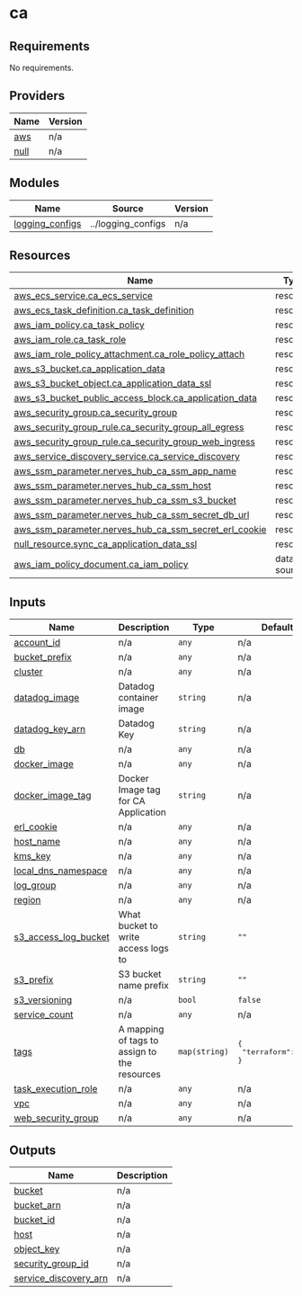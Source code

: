 # ca

<!-- BEGINNING OF PRE-COMMIT-TERRAFORM DOCS HOOK -->
## Requirements

No requirements.

## Providers

| Name | Version |
|------|---------|
| <a name="provider_aws"></a> [aws](#provider\_aws) | n/a |
| <a name="provider_null"></a> [null](#provider\_null) | n/a |

## Modules

| Name | Source | Version |
|------|--------|---------|
| <a name="module_logging_configs"></a> [logging\_configs](#module\_logging\_configs) | ../logging_configs | n/a |

## Resources

| Name | Type |
|------|------|
| [aws_ecs_service.ca_ecs_service](https://registry.terraform.io/providers/hashicorp/aws/latest/docs/resources/ecs_service) | resource |
| [aws_ecs_task_definition.ca_task_definition](https://registry.terraform.io/providers/hashicorp/aws/latest/docs/resources/ecs_task_definition) | resource |
| [aws_iam_policy.ca_task_policy](https://registry.terraform.io/providers/hashicorp/aws/latest/docs/resources/iam_policy) | resource |
| [aws_iam_role.ca_task_role](https://registry.terraform.io/providers/hashicorp/aws/latest/docs/resources/iam_role) | resource |
| [aws_iam_role_policy_attachment.ca_role_policy_attach](https://registry.terraform.io/providers/hashicorp/aws/latest/docs/resources/iam_role_policy_attachment) | resource |
| [aws_s3_bucket.ca_application_data](https://registry.terraform.io/providers/hashicorp/aws/latest/docs/resources/s3_bucket) | resource |
| [aws_s3_bucket_object.ca_application_data_ssl](https://registry.terraform.io/providers/hashicorp/aws/latest/docs/resources/s3_bucket_object) | resource |
| [aws_s3_bucket_public_access_block.ca_application_data](https://registry.terraform.io/providers/hashicorp/aws/latest/docs/resources/s3_bucket_public_access_block) | resource |
| [aws_security_group.ca_security_group](https://registry.terraform.io/providers/hashicorp/aws/latest/docs/resources/security_group) | resource |
| [aws_security_group_rule.ca_security_group_all_egress](https://registry.terraform.io/providers/hashicorp/aws/latest/docs/resources/security_group_rule) | resource |
| [aws_security_group_rule.ca_security_group_web_ingress](https://registry.terraform.io/providers/hashicorp/aws/latest/docs/resources/security_group_rule) | resource |
| [aws_service_discovery_service.ca_service_discovery](https://registry.terraform.io/providers/hashicorp/aws/latest/docs/resources/service_discovery_service) | resource |
| [aws_ssm_parameter.nerves_hub_ca_ssm_app_name](https://registry.terraform.io/providers/hashicorp/aws/latest/docs/resources/ssm_parameter) | resource |
| [aws_ssm_parameter.nerves_hub_ca_ssm_host](https://registry.terraform.io/providers/hashicorp/aws/latest/docs/resources/ssm_parameter) | resource |
| [aws_ssm_parameter.nerves_hub_ca_ssm_s3_bucket](https://registry.terraform.io/providers/hashicorp/aws/latest/docs/resources/ssm_parameter) | resource |
| [aws_ssm_parameter.nerves_hub_ca_ssm_secret_db_url](https://registry.terraform.io/providers/hashicorp/aws/latest/docs/resources/ssm_parameter) | resource |
| [aws_ssm_parameter.nerves_hub_ca_ssm_secret_erl_cookie](https://registry.terraform.io/providers/hashicorp/aws/latest/docs/resources/ssm_parameter) | resource |
| [null_resource.sync_ca_application_data_ssl](https://registry.terraform.io/providers/hashicorp/null/latest/docs/resources/resource) | resource |
| [aws_iam_policy_document.ca_iam_policy](https://registry.terraform.io/providers/hashicorp/aws/latest/docs/data-sources/iam_policy_document) | data source |

## Inputs

| Name | Description | Type | Default | Required |
|------|-------------|------|---------|:--------:|
| <a name="input_account_id"></a> [account\_id](#input\_account\_id) | n/a | `any` | n/a | yes |
| <a name="input_bucket_prefix"></a> [bucket\_prefix](#input\_bucket\_prefix) | n/a | `any` | n/a | yes |
| <a name="input_cluster"></a> [cluster](#input\_cluster) | n/a | `any` | n/a | yes |
| <a name="input_datadog_image"></a> [datadog\_image](#input\_datadog\_image) | Datadog container image | `string` | n/a | yes |
| <a name="input_datadog_key_arn"></a> [datadog\_key\_arn](#input\_datadog\_key\_arn) | Datadog Key | `string` | n/a | yes |
| <a name="input_db"></a> [db](#input\_db) | n/a | `any` | n/a | yes |
| <a name="input_docker_image"></a> [docker\_image](#input\_docker\_image) | n/a | `any` | n/a | yes |
| <a name="input_docker_image_tag"></a> [docker\_image\_tag](#input\_docker\_image\_tag) | Docker Image tag for CA Application | `string` | n/a | yes |
| <a name="input_erl_cookie"></a> [erl\_cookie](#input\_erl\_cookie) | n/a | `any` | n/a | yes |
| <a name="input_host_name"></a> [host\_name](#input\_host\_name) | n/a | `any` | n/a | yes |
| <a name="input_kms_key"></a> [kms\_key](#input\_kms\_key) | n/a | `any` | n/a | yes |
| <a name="input_local_dns_namespace"></a> [local\_dns\_namespace](#input\_local\_dns\_namespace) | n/a | `any` | n/a | yes |
| <a name="input_log_group"></a> [log\_group](#input\_log\_group) | n/a | `any` | n/a | yes |
| <a name="input_region"></a> [region](#input\_region) | n/a | `any` | n/a | yes |
| <a name="input_s3_access_log_bucket"></a> [s3\_access\_log\_bucket](#input\_s3\_access\_log\_bucket) | What bucket to write access logs to | `string` | `""` | no |
| <a name="input_s3_prefix"></a> [s3\_prefix](#input\_s3\_prefix) | S3 bucket name prefix | `string` | `""` | no |
| <a name="input_s3_versioning"></a> [s3\_versioning](#input\_s3\_versioning) | n/a | `bool` | `false` | no |
| <a name="input_service_count"></a> [service\_count](#input\_service\_count) | n/a | `any` | n/a | yes |
| <a name="input_tags"></a> [tags](#input\_tags) | A mapping of tags to assign to the resources | `map(string)` | <pre>{<br>  "terraform": true<br>}</pre> | no |
| <a name="input_task_execution_role"></a> [task\_execution\_role](#input\_task\_execution\_role) | n/a | `any` | n/a | yes |
| <a name="input_vpc"></a> [vpc](#input\_vpc) | n/a | `any` | n/a | yes |
| <a name="input_web_security_group"></a> [web\_security\_group](#input\_web\_security\_group) | n/a | `any` | n/a | yes |

## Outputs

| Name | Description |
|------|-------------|
| <a name="output_bucket"></a> [bucket](#output\_bucket) | n/a |
| <a name="output_bucket_arn"></a> [bucket\_arn](#output\_bucket\_arn) | n/a |
| <a name="output_bucket_id"></a> [bucket\_id](#output\_bucket\_id) | n/a |
| <a name="output_host"></a> [host](#output\_host) | n/a |
| <a name="output_object_key"></a> [object\_key](#output\_object\_key) | n/a |
| <a name="output_security_group_id"></a> [security\_group\_id](#output\_security\_group\_id) | n/a |
| <a name="output_service_discovery_arn"></a> [service\_discovery\_arn](#output\_service\_discovery\_arn) | n/a |
<!-- END OF PRE-COMMIT-TERRAFORM DOCS HOOK -->
